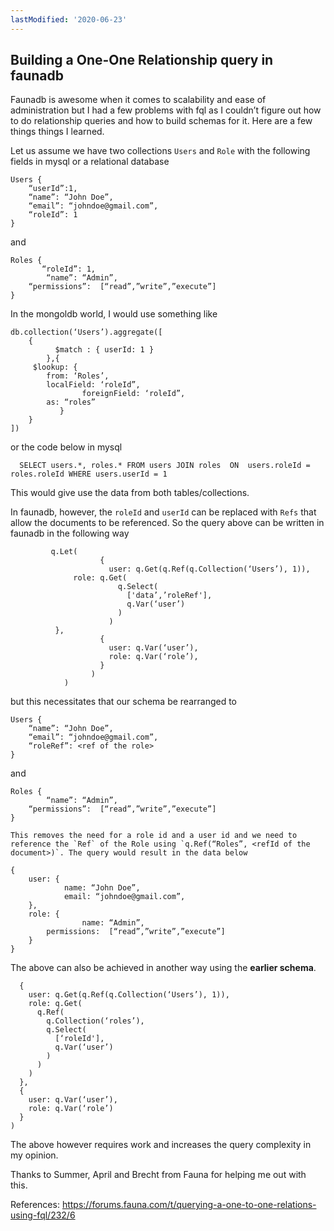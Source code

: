 ```yaml
---
lastModified: '2020-06-23'
---
```


## Building a One-One Relationship query in faunadb

Faunadb is awesome when it comes to scalability and ease of administration but I had a few problems with fql as I couldn’t figure out how to do relationship queries and how to build schemas for it. Here are a few things things I learned. 

Let us assume we have two collections `Users` and `Role` with the following fields in mysql or a relational database

```
Users {
	“userId”:1,
	“name”: “John Doe”,
	“email”: “johndoe@gmail.com”,
	“roleId”: 1
}
```

and 

```
Roles {
       “roleId”: 1,
      	“name”: “Admin”,
	“permissions”:  [“read”,”write”,”execute”]
}
```

In the mongoldb world, I would use something like 
```
db.collection(‘Users’).aggregate([
	{
          $match : { userId: 1 }
        },{
	 $lookup: {
		from: ‘Roles’,
		localField: ‘roleId”,
                foreignField: ‘roleId”,
		as: “roles”	
           }
	}
])
```
or the code below in mysql

```
  SELECT users.*, roles.* FROM users JOIN roles  ON  users.roleId = roles.roleId WHERE users.userId = 1

```

This would give use the data from both tables/collections. 

In faunadb, however, the `roleId` and `userId` can be replaced with `Refs` that allow the documents to be referenced. So the query above can be written in faunadb in the following way 

```
         q.Let(
                    {
                      user: q.Get(q.Ref(q.Collection(‘Users’), 1)),
		      role: q.Get(
                        q.Select(
                          ['data’,’roleRef'],
                          q.Var(‘user’)
                        )
                      )                   
		  },
                    {
                      user: q.Var(‘user’),
                      role: q.Var(‘role’),
                    }
                  )
            )
```
but this necessitates that our schema be rearranged to 

```
Users {
	“name”: “John Doe”,
	“email”: “johndoe@gmail.com”,
	“roleRef”: <ref of the role> 
}
```

and 

```
Roles {
      	“name”: “Admin”,
	“permissions”:  [“read”,”write”,”execute”]
}
```

	This removes the need for a role id and a user id and we need to reference the `Ref` of the Role using `q.Ref(“Roles”, <refId of the document>)`. The query would result in the data below 

```
{
	user: {
			name: “John Doe”,
			email: “johndoe@gmail.com”,   
	},
	role: {
        	 	name: “Admin”,
		permissions:  [“read”,”write”,”execute”]
	}
}
```

The above can also be achieved in another way using the **earlier schema**. 

``` q.Let(
  {
    user: q.Get(q.Ref(q.Collection(‘Users’), 1)),
    role: q.Get(
      q.Ref(
        q.Collection(‘roles’),
        q.Select(
          [‘roleId'],
          q.Var(‘user’)
        )
      )
    )
  },
  {
    user: q.Var(‘user’),
    role: q.Var(‘role’)
  }
)
```

The above however requires work and increases the query complexity in my opinion. 

Thanks to Summer, April and Brecht from Fauna for helping me out with this. 

References:
https://forums.fauna.com/t/querying-a-one-to-one-relations-using-fql/232/6